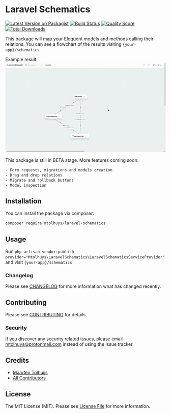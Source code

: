 # Laravel Schematics

[![Latest Version on Packagist](https://img.shields.io/packagist/v/mtolhuys/laravel-schematics.svg?style=flat-square)](https://packagist.org/packages/mtolhuys/laravel-schematics)
[![Build Status](https://img.shields.io/travis/mtolhuys/laravel-schematics/master.svg?style=flat-square)](https://travis-ci.org/mtolhuys/laravel-schematics)
[![Quality Score](https://img.shields.io/scrutinizer/g/mtolhuys/laravel-schematics.svg?style=flat-square)](https://scrutinizer-ci.com/g/mtolhuys/laravel-schematics)
[![Total Downloads](https://img.shields.io/packagist/dt/mtolhuys/laravel-schematics.svg?style=flat-square)](https://packagist.org/packages/mtolhuys/laravel-schematics)

This package will map your Eloquent models and methods calling their relations.
You can see a flowchart of the results visiting `{your-app}/schematics`

Example result: 
![](resources/images/schematics.gif)

This package is still in BETA stage. More features coming soon:

    - Form requests, migrations and models creation
    - Drag and drop relations
    - Migrate and rollback buttons
    - Model inspection
    
## Installation

You can install the package via composer:

```bash
composer require mtolhuys/laravel-schematics
```

## Usage
Run `php artisan vendor:publish --provider="Mtolhuys\LaravelSchematics\LaravelSchematicsServiceProvider"` and visit `{your-app}/schematics`

### Changelog

Please see [CHANGELOG](CHANGELOG.md) for more information what has changed recently.

## Contributing

Please see [CONTRIBUTING](CONTRIBUTING.md) for details.

### Security

If you discover any security related issues, please email mtolhuys@protonmail.com instead of using the issue tracker.

## Credits

- [Maarten Tolhuijs](https://github.com/mtolhuys)
- [All Contributors](../../contributors)

## License

The MIT License (MIT). Please see [License File](LICENSE.md) for more information.
